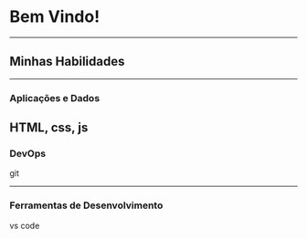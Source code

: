 
<!-- cabeçalho -->
#  Bem Vindo!
--------
## Minhas Habilidades

-----------
### Aplicações e Dados

HTML, css, js
-----------

### DevOps

git

----------

### Ferramentas de Desenvolvimento

vs code
<!--
**alancostaoliveira/AlanCostaOliveira** is a ✨ _special_ ✨ repository because its `README.md` (this file) appears on your GitHub profile.

Here are some ideas to get you started:

- 🔭 I’m currently working on ...
- 🌱 I’m currently learning ...
- 👯 I’m looking to collaborate on ...
- 🤔 I’m looking for help with ...
- 💬 Ask me about ...
- 📫 How to reach me: ...
- 😄 Pronouns: ...
- ⚡ Fun fact: ...
-->
